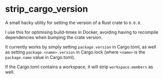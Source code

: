 strip\_cargo\_version
=====================

A small hacky utility for setting the version of a Rust crate to `0.0.0`.

I use this for optimising build-times in Docker, avoiding
having to recompile dependencies when bumping the crate version.

It currently works by simply setting `package.version` in Cargo.toml, as well as setting
`package.<name>.version` in Cargo.lock (where `<name>` is the `package.name` value in Cargo.toml).

If the Cargo.toml contains a workspace, it will strip `workspace.members` as well.

